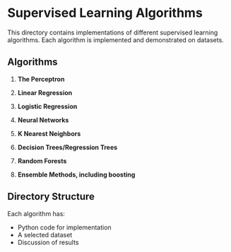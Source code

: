 # Supervised Learning Algorithms

This directory contains implementations of different supervised learning algorithms. Each algorithm is implemented and demonstrated on  datasets.

## Algorithms

1. **The Perceptron**
 

2. **Linear Regression**
 

3. **Logistic Regression**
 

4. **Neural Networks**
  

5. **K Nearest Neighbors**
 

6. **Decision Trees/Regression Trees**
  

7. **Random Forests**
  

8. **Ensemble Methods, including boosting**
  

## Directory Structure
Each algorithm has:
- Python code for implementation
- A selected dataset
- Discussion of results

